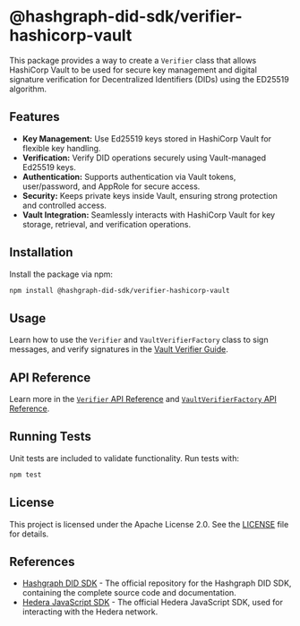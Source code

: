 # @hashgraph-did-sdk/verifier-hashicorp-vault

This package provides a way to create a `Verifier` class that allows HashiCorp Vault to be used for secure key management and digital signature verification for Decentralized Identifiers (DIDs) using the ED25519 algorithm.

## Features

- **Key Management:** Use Ed25519 keys stored in HashiCorp Vault for flexible key handling.
- **Verification:** Verify DID operations securely using Vault-managed Ed25519 keys.
- **Authentication:** Supports authentication via Vault tokens, user/password, and AppRole for secure access.
- **Security:** Keeps private keys inside Vault, ensuring strong protection and controlled access.
- **Vault Integration:** Seamlessly interacts with HashiCorp Vault for key storage, retrieval, and verification operations.

## Installation

Install the package via npm:

```bash
npm install @hashgraph-did-sdk/verifier-hashicorp-vault
```

## Usage

Learn how to use the `Verifier` and `VaultVerifierFactory` class to sign messages, and verify signatures in the [Vault Verifier Guide](https://swiss-digital-assets-institute.github.io/hashgraph-did-sdk-js/documentation/0.0.2-alpha/04-implementation/components/hashicorp-vault-verifier-guide.html).

## API Reference

Learn more in the [`Verifier` API Reference](https://swiss-digital-assets-institute.github.io/hashgraph-did-sdk-js/documentation/0.0.2-alpha/04-implementation/components/hashicorp-vault-verifier-api.html) and [`VaultVerifierFactory` API Reference](https://swiss-digital-assets-institute.github.io/hashgraph-did-sdk-js/documentation/0.0.2-alpha/04-implementation/components/hashicorp-vault-verifier-factory-api.html).

## Running Tests

Unit tests are included to validate functionality. Run tests with:

```bash
npm test
```

## License

This project is licensed under the Apache License 2.0. See the [LICENSE](LICENSE) file for details.

## References

- [Hashgraph DID SDK](https://github.com/Swiss-Digital-Assets-Institute/hashgraph-did-sdk-js) - The official repository for the Hashgraph DID SDK, containing the complete source code and documentation.
- [Hedera JavaScript SDK](https://github.com/hashgraph/hedera-sdk-js) - The official Hedera JavaScript SDK, used for interacting with the Hedera network.

